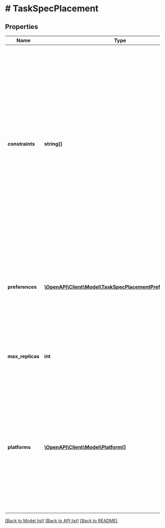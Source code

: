 # # TaskSpecPlacement

## Properties

Name | Type | Description | Notes
------------ | ------------- | ------------- | -------------
**constraints** | **string[]** | An array of constraint expressions to limit the set of nodes where a task can be scheduled. Constraint expressions can either use a _match_ (&#x60;&#x3D;&#x3D;&#x60;) or _exclude_ (&#x60;!&#x3D;&#x60;) rule. Multiple constraints find nodes that satisfy every expression (AND match). Constraints can match node or Docker Engine labels as follows:  node attribute       | matches                        | example ---------------------|--------------------------------|----------------------------------------------- &#x60;node.id&#x60;            | Node ID                        | &#x60;node.id&#x3D;&#x3D;2ivku8v2gvtg4&#x60; &#x60;node.hostname&#x60;      | Node hostname                  | &#x60;node.hostname!&#x3D;node-2&#x60; &#x60;node.role&#x60;          | Node role (&#x60;manager&#x60;/&#x60;worker&#x60;) | &#x60;node.role&#x3D;&#x3D;manager&#x60; &#x60;node.platform.os&#x60;   | Node operating system          | &#x60;node.platform.os&#x3D;&#x3D;windows&#x60; &#x60;node.platform.arch&#x60; | Node architecture              | &#x60;node.platform.arch&#x3D;&#x3D;x86_64&#x60; &#x60;node.labels&#x60;        | User-defined node labels       | &#x60;node.labels.security&#x3D;&#x3D;high&#x60; &#x60;engine.labels&#x60;      | Docker Engine&#39;s labels         | &#x60;engine.labels.operatingsystem&#x3D;&#x3D;ubuntu-24.04&#x60;  &#x60;engine.labels&#x60; apply to Docker Engine labels like operating system, drivers, etc. Swarm administrators add &#x60;node.labels&#x60; for operational purposes by using the [&#x60;node update endpoint&#x60;](#operation/NodeUpdate). | [optional]
**preferences** | [**\OpenAPI\Client\Model\TaskSpecPlacementPreferencesInner[]**](TaskSpecPlacementPreferencesInner.md) | Preferences provide a way to make the scheduler aware of factors such as topology. They are provided in order from highest to lowest precedence. | [optional]
**max_replicas** | **int** | Maximum number of replicas for per node (default value is 0, which is unlimited) | [optional] [default to 0]
**platforms** | [**\OpenAPI\Client\Model\Platform[]**](Platform.md) | Platforms stores all the platforms that the service&#39;s image can run on. This field is used in the platform filter for scheduling. If empty, then the platform filter is off, meaning there are no scheduling restrictions. | [optional]

[[Back to Model list]](../../README.md#models) [[Back to API list]](../../README.md#endpoints) [[Back to README]](../../README.md)
